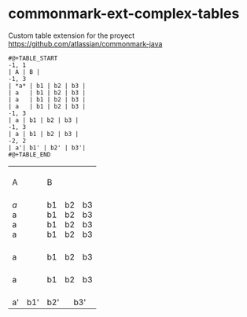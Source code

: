 # commonmark-ext-complex-tables
Custom table extension for the proyect https://github.com/atlassian/commonmark-java


```
#@+TABLE_START
-1, 1
| A | B |
-1, 3
| *a* | b1 | b2 | b3 |
| a   | b1 | b2 | b3 |
| a   | b1 | b2 | b3 |
| a   | b1 | b2 | b3 |
-1, 3
| a | b1 | b2 | b3 |
-1, 3
| a | b1 | b2 | b3 |
-2, 2
| a'| b1' | b2' | b3'|
#@+TABLE_END
```

<table style="width:100%">
<tr>
<td colspan="6"></br>A</td>
<td colspan="6"></br>B</td>
</tr>
<tr>
<td colspan="6"></br><em>a</em></br>a</br>a</br>a</td>
<td colspan="2"></br>b1</br>b1</br>b1</br>b1</td>
<td colspan="2"></br>b2</br>b2</br>b2</br>b2</td>
<td colspan="2"></br>b3</br>b3</br>b3</br>b3</td>
</tr>
<tr>
<td colspan="6"></br>a</td>
<td colspan="2"></br>b1</td>
<td colspan="2"></br>b2</td>
<td colspan="2"></br>b3</td>
</tr>
<tr>
<td colspan="6"></br>a</td>
<td colspan="2"></br>b1</td>
<td colspan="2"></br>b2</td>
<td colspan="2"></br>b3</td>
</tr>
<tr>
<td colspan="3"></br>a'</td>
<td colspan="3"></br>b1'</td>
<td colspan="3"></br>b2'</td>
<td colspan="3"></br>b3'</td>
</tr>
<tr></tr>
</table>
